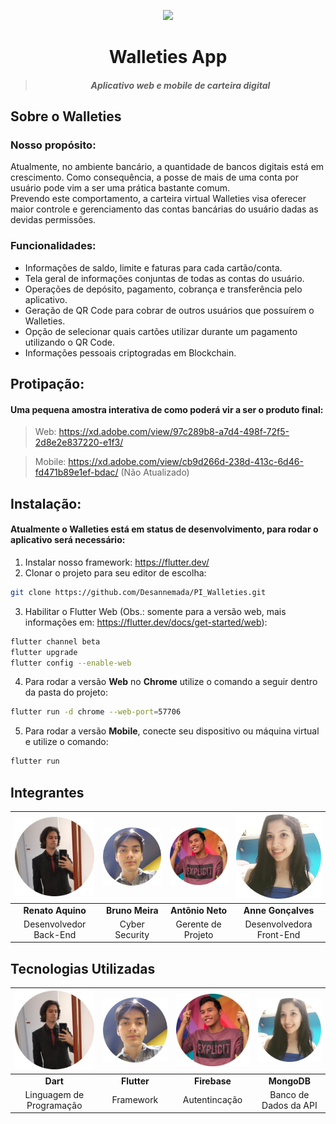<p align="center"><img src="https://image.flaticon.com/icons/svg/714/714023.svg" width="130"></p>
<h1 align="center">Walleties App</h1>

> <h5 align="center">Aplicativo web e mobile de carteira digital</h5>

## Sobre o Walleties

### Nosso propósito:
Atualmente, no ambiente bancário, a quantidade de bancos digitais está em crescimento. Como consequência, a posse de mais de uma conta por usuário pode vim a ser uma prática bastante comum.  
Prevendo este comportamento, a carteira virtual Walleties visa oferecer maior controle e gerenciamento das contas bancárias do usuário dadas as devidas permissões.

### Funcionalidades:
* Informações de saldo, limite e faturas para cada cartão/conta.
* Tela geral de informações conjuntas de todas as contas do usuário.
* Operações de depósito, pagamento, cobrança e transferência pelo aplicativo.
* Geração de QR Code para cobrar de outros usuários que possuírem o Walleties.
* Opção de selecionar quais cartões utilizar durante um pagamento utilizando o QR Code.
* Informações pessoais criptogradas em Blockchain.

## Protipação:
#### Uma pequena amostra interativa de como poderá vir a ser o produto final:
> Web: https://xd.adobe.com/view/97c289b8-a7d4-498f-72f5-2d8e2e837220-e1f3/

> Mobile: https://xd.adobe.com/view/cb9d266d-238d-413c-6d46-fd471b89e1ef-bdac/ (Não Atualizado)

## Instalação:
#### Atualmente o Walleties está em status de desenvolvimento, para rodar o aplicativo será necessário: 
1. Instalar nosso framework: https://flutter.dev/
2. Clonar o projeto para seu editor de escolha:
```sh
git clone https://github.com/Desannemada/PI_Walleties.git
```
3. Habilitar o Flutter Web (Obs.: somente para a versão web, mais informações em: https://flutter.dev/docs/get-started/web):
```sh
flutter channel beta
flutter upgrade
flutter config --enable-web
```
4. Para rodar a versão **Web** no **Chrome** utilize o comando a seguir dentro da pasta do projeto:
```sh
flutter run -d chrome --web-port=57706
```
5. Para rodar a versão **Mobile**, conecte seu dispositivo ou máquina virtual e utilize o comando:
```sh
flutter run
```

## Integrantes
| <img src="/developers_profile/renato.png" width="150">  | <img src="/developers_profile/bruno.png" width="150">  | <img src="/developers_profile/neto.png" width="150">  | <img src="/developers_profile/anne.png" width="150"> |
| :--------------------: | :--------------------: | :-----------------: | :-------------------:    |
| **Renato Aquino**      | **Bruno Meira**        | **Antônio Neto**    | **Anne Gonçalves**       |
| Desenvolvedor Back-End | Cyber Security         | Gerente de Projeto  | Desenvolvedora Front-End |

## Tecnologias Utilizadas
| <img src="/developers_profile/renato.png" width="150">  | <img src="/developers_profile/bruno.png" width="150">  | <img src="/developers_profile/neto.png" width="150">  | <img src="/developers_profile/anne.png" width="150"> |
| :----------------------: | :----------------------: | :----------------------: | :----------------------: |
| **Dart**                 | **Flutter**              | **Firebase**             | **MongoDB**              |
| Linguagem de Programação | Framework                | Autentincação            | Banco de Dados da API    |
